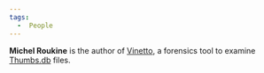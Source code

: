 ```yaml
---
tags:
  -  People
---
```

**Michel Roukine** is the author of [Vinetto](vinetto.md), a
forensics tool to examine [Thumbs.db](thumbs.db.md) files.

